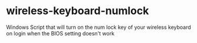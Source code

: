 # wireless-keyboard-numlock
Windows Script that will turn on the num lock key of your wireless keyboard on login when the BIOS setting doesn't work
